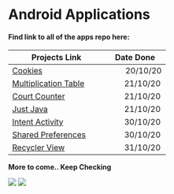# Android Applications

#### Find link to all of the apps repo here:
| Projects Link       | Date Done 
| ------------------------------------------------- |:----------------------------------------------------------------------:
| [Cookies](https://github.com/Iltwats/Cookies)&nbsp; &nbsp;    &nbsp; &nbsp;    | &nbsp; &nbsp;    &nbsp; &nbsp; 20/10/20
| [Multiplication Table](https://github.com/Iltwats/MultiplicationTable)&nbsp; &nbsp;    &nbsp; &nbsp; |&nbsp; &nbsp;    &nbsp; &nbsp;21/10/20
| [Court Counter](https://github.com/Iltwats/Court-Counter)&nbsp; &nbsp;    &nbsp; &nbsp;  |&nbsp; &nbsp;    &nbsp; &nbsp;21/10/20
| [Just Java](https://github.com/Iltwats/JustJava)          &nbsp; &nbsp;    &nbsp; &nbsp; |&nbsp; &nbsp;    &nbsp; &nbsp;21/10/20
| [Intent Activity](https://github.com/Iltwats/IntentActivity) &nbsp; &nbsp;    &nbsp; &nbsp;|&nbsp; &nbsp;    &nbsp; &nbsp;30/10/20
| [Shared Preferences](https://github.com/Iltwats/SharedPref)&nbsp; &nbsp;    &nbsp; &nbsp;  |&nbsp; &nbsp;    &nbsp; &nbsp;30/10/20
| [Recycler View](https://github.com/Iltwats/RecyclerView) &nbsp; &nbsp;    &nbsp; &nbsp; |&nbsp; &nbsp;    &nbsp; &nbsp;31/10/20




**More to come.. Keep Checking**<br>

![](https://media.giphy.com/media/MGdfeiKtEiEPS/giphy.gif)
![](https://media.giphy.com/media/DuWNPF952JNyE/giphy.gif)
